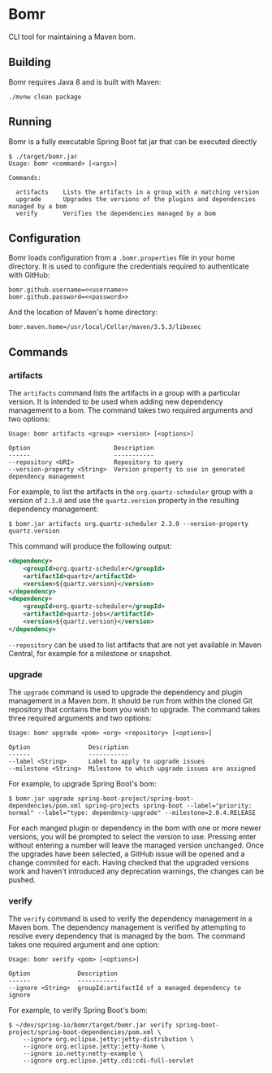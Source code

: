 # Bomr

CLI tool for maintaining a Maven bom.

## Building

Bomr requires Java 8 and is built with Maven:

```
./mvnw clean package
```

## Running

Bomr is a fully executable Spring Boot fat jar that can be executed directly

```
$ ./target/bomr.jar
Usage: bomr <command> [<args>]

Commands:

  artifacts    Lists the artifacts in a group with a matching version
  upgrade      Upgrades the versions of the plugins and dependencies managed by a bom
  verify       Verifies the dependencies managed by a bom
```

## Configuration

Bomr loads configuration from a `.bomr.properties` file in your home directory.
It is used to configure the credentials required to authenticate with GitHub:

```
bomr.github.username=<<username>>
bomr.github.password=<<password>>
```

And the location of Maven's home directory:

```
bomr.maven.home=/usr/local/Cellar/maven/3.5.3/libexec
```

## Commands

### artifacts

The `artifacts` command lists the artifacts in a group with a particular version. It is
intended to be used when adding new dependency management to a bom. The command takes two
required arguments and two options:

```
Usage: bomr artifacts <group> <version> [<options>]

Option                       Description
------                       -----------
--repository <URI>           Repository to query
--version-property <String>  Version property to use in generated dependency management
```

For example, to list the artifacts in the `org.quartz-scheduler` group with a version of
`2.3.0` and use the `quartz.version` property in the resulting dependency management:

```
$ bomr.jar artifacts org.quartz-scheduler 2.3.0 --version-property quartz.version
```

This command will produce the following output:

```xml
<dependency>
	<groupId>org.quartz-scheduler</groupId>
	<artifactId>quartz</artifactId>
	<version>${quartz.version}</version>
</dependency>
<dependency>
	<groupId>org.quartz-scheduler</groupId>
	<artifactId>quartz-jobs</artifactId>
	<version>${quartz.version}</version>
</dependency>
```

`--repository` can be used to list artifacts that are not yet available in Maven Central,
for example for a milestone or snapshot.

### upgrade

The `upgrade` command is used to upgrade the dependency and plugin management in a Maven
bom. It should be run from within the cloned Git repository that contains the bom you wish
to upgrade. The command takes three required arguments and two options:

```
Usage: bomr upgrade <pom> <org> <repository> [<options>]

Option                Description
------                -----------
--label <String>      Label to apply to upgrade issues
--milestone <String>  Milestone to which upgrade issues are assigned
```

For example, to upgrade Spring Boot's bom:

```
$ bomr.jar upgrade spring-boot-project/spring-boot-dependencies/pom.xml spring-projects spring-boot --label="priority: normal" --label="type: dependency-upgrade" --milestone=2.0.4.RELEASE
```

For each manged plugin or dependency in the bom with one or more newer versions, you will
be prompted to select the version to use. Pressing enter without entering a number will
leave the managed version unchanged. Once the upgrades have been selected, a GitHub issue
will be opened and a change commited for each. Having checked that the upgraded versions
work and haven't introduced any deprecation warnings, the changes can be pushed.

### verify

The `verify` command is used to verify the dependency management in a Maven bom. The
dependency management is verified by attempting to resolve every dependency that is
managed by the bom. The command takes one required argument and one option:

```
Usage: bomr verify <pom> [<options>]

Option             Description
------             -----------
--ignore <String>  groupId:artifactId of a managed dependency to ignore
```

For example, to verify Spring Boot's bom:

```
$ ~/dev/spring-io/bomr/target/bomr.jar verify spring-boot-project/spring-boot-dependencies/pom.xml \
    --ignore org.eclipse.jetty:jetty-distribution \
    --ignore org.eclipse.jetty:jetty-home \
    --ignore io.netty:netty-example \
    --ignore org.eclipse.jetty.cdi:cdi-full-servlet
```